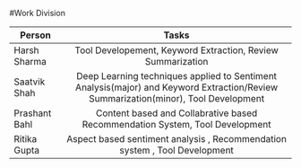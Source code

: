 #Work Division

| Person| Tasks |
| ------------- |:-------------:| 
| Harsh Sharma | Tool Developement, Keyword Extraction, Review Summarization | 
| Saatvik Shah | Deep Learning techniques applied to Sentiment Analysis(major) and Keyword Extraction/Review Summarization(minor), Tool Development |
| Prashant Bahl | Content based and Collabrative based Recommendation System, Tool Development | 
| Ritika Gupta | Aspect based sentiment analysis , Recommendation system , Tool Development|
